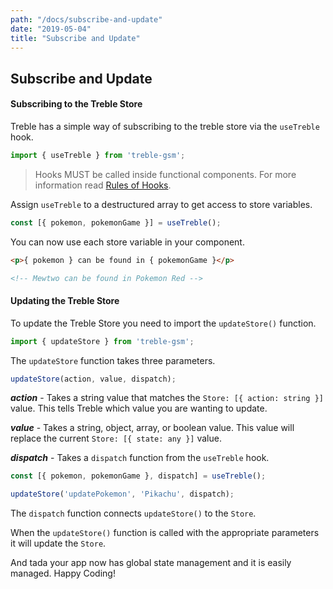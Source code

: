 ```yaml
---
path: "/docs/subscribe-and-update"
date: "2019-05-04"
title: "Subscribe and Update"
---
```

## Subscribe and Update

#### Subscribing to the Treble Store

Treble has a simple way of subscribing to the treble store via the `useTreble` hook.

```javascript
import { useTreble } from 'treble-gsm';
```

>Hooks MUST be called inside functional components. For more information read [Rules of Hooks](https://reactjs.org/docs/hooks-rules.html). 

Assign `useTreble` to a destructured array to get access to store variables.

```javascript
const [{ pokemon, pokemonGame }] = useTreble();
```

You can now use each store variable in your component.

```html
<p>{ pokemon } can be found in { pokemonGame }</p>

<!-- Mewtwo can be found in Pokemon Red -->
```

#### Updating the Treble Store

To update the Treble Store you need to import the `updateStore()` function.

```javascript
import { updateStore } from 'treble-gsm';
```
The `updateStore` function takes three parameters.

```javascript
updateStore(action, value, dispatch);
```
***action*** - Takes a string value that matches the `Store: [{ action: string }]` value. This tells Treble which value you are wanting to update.

***value*** - Takes a string, object, array, or boolean value.  This value will replace the current `Store: [{ state: any }]` value.

***dispatch*** - Takes a `dispatch` function from the `useTreble` hook.

```javascript
const [{ pokemon, pokemonGame }, dispatch] = useTreble();

updateStore('updatePokemon', 'Pikachu', dispatch);
```

The `dispatch` function connects `updateStore()` to the `Store`.

When the `updateStore()` function is called with the appropriate parameters it will update the `Store`.

And tada your app now has global state management and it is easily managed. Happy Coding!



